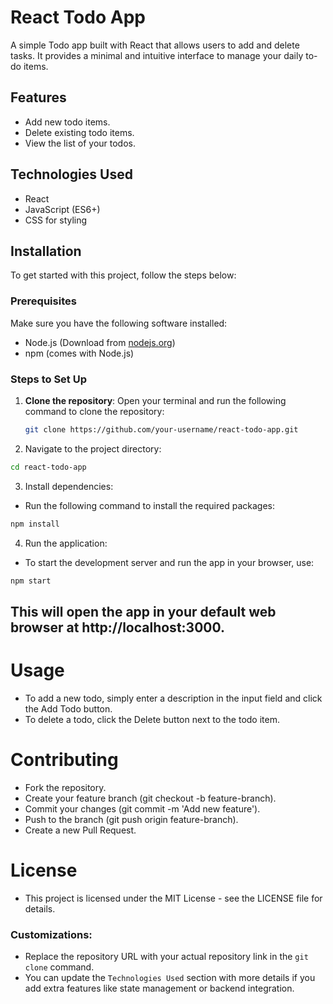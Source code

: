 # React Todo App

A simple Todo app built with React that allows users to add and delete tasks. It provides a minimal and intuitive interface to manage your daily to-do items.

## Features
- Add new todo items.
- Delete existing todo items.
- View the list of your todos.

## Technologies Used
- React
- JavaScript (ES6+)
- CSS for styling

## Installation

To get started with this project, follow the steps below:

### Prerequisites
Make sure you have the following software installed:
- Node.js (Download from [nodejs.org](https://nodejs.org/))
- npm (comes with Node.js)

### Steps to Set Up

1. **Clone the repository**:
   Open your terminal and run the following command to clone the repository:

   ```bash
   git clone https://github.com/your-username/react-todo-app.git
   ```
2. Navigate to the project directory:

```bash
cd react-todo-app
```
3. Install dependencies: 
  - Run the following command to install the required packages:

```bash
npm install
```
4. Run the application: 
  - To start the development server and run the app in your browser, use:

```bash
npm start
```
## This will open the app in your default web browser at http://localhost:3000.

# Usage
  - To add a new todo, simply enter a description in the input field and click the Add Todo button.
  - To delete a todo, click the Delete button next to the todo item.

# Contributing
  - Fork the repository.
  - Create your feature branch (git checkout -b feature-branch).
  - Commit your changes (git commit -m 'Add new feature').
  - Push to the branch (git push origin feature-branch).
  - Create a new Pull Request.

# License
  - This project is licensed under the MIT License - see the LICENSE file for details.
  
### Customizations:
- Replace the repository URL with your actual repository link in the `git clone` command.
- You can update the `Technologies Used` section with more details if you add extra features like state management or backend integration.
